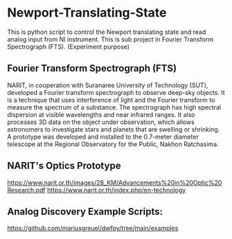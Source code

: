 # Newport-Translating-State

This is python script to control the Newport translating state and read analog input from NI instrument.
This is sub project in Fourier Transform Spectrograph (FTS). (Experiment purpose)

## Fourier Transform Spectrograph (FTS)
NARIT, in cooperation with Suranaree University of Technology (SUT), developed a Fourier transform spectrograph to observe deep-sky objects. It is a technique that uses interference of light and the Fourier transform to measure the spectrum of a substance. The spectrograph has high spectral dispersion at visible wavelengths and near infrared ranges. It also processes 3D data on the object under observation, which allows astronomers to investigate stars and planets that are swelling or shrinking. A prototype was developed and installed to the 0.7-meter diameter telescope at the Regional Observatory for the Public, Nakhon Ratchasima.

## NARIT's Optics Prototype
https://www.narit.or.th/images/28_KM/Advancements%20in%20Optic%20Research.pdf
https://www.narit.or.th/index.php/en-technology

## Analog Discovery Example Scripts:
  https://github.com/mariusgreuel/dwfpy/tree/main/examples
